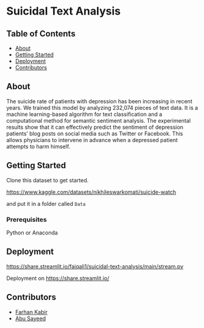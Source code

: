 # Suicidal Text Analysis

## Table of Contents

- [About](#about)
- [Getting Started](#getting_started)
- [Deployment](#deployment)
- [Contributors](#Contributors)

## About <a name = "about"></a>

The suicide rate of patients with depression has been increasing in recent years. We trained this model by analyzing
232,074 pieces of text data. It is a machine learning-based algorithm for text classification and a computational method
for semantic sentiment analysis. The experimental results show that it can effectively predict the sentiment of
depression patients’ blog posts on social media such as Twitter or Facebook. This allows physicians to intervene in
advance when a depressed patient attempts to harm himself.

## Getting Started <a name = "getting_started"></a>

Clone this dataset to get started.

https://www.kaggle.com/datasets/nikhileswarkomati/suicide-watch

and put it in a folder called `Data`

### Prerequisites

Python or Anaconda

## Deployment <a name = "deployment"></a>

https://share.streamlit.io/faiqali1/suicidal-text-analysis/main/stream.py

Deployment on https://share.streamlit.io/

## Contributors <a name = "Contributors"></a>

- [Farhan Kabir](https://github.com/farhankabir133/)
- [Abu Sayeed](https://github.com/LinzanLiu)



